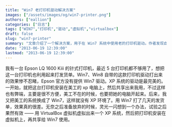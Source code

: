 ```yaml
---
title: "Win7 老打印机驱动解决方案"
images: ["/assets/images/og/win7-printer.png"]
authors: ["eallion"]
categories: ["日志"]
tags: ["WIN7","打印机","驱动","虚拟机","virtualbox"]
draft: false
slug: "win7-printer"
summary: "文章介绍了一个解决方案，用于在 Win7 系统中使用老的打印机驱动。作者发现自带的驱动效果不好，官方也没有提供适配 Win7 的驱动。最初尝试将打印机安装在 XP 系统上并共享给其他人使用，但存在不便之处。后来作者想到了一个办法，在虚拟机中安装 XP 系统，并将打印机共享给 Win7 使用。这个方法被证明是有效的。"
date: "2013-06-19 12:39:00"
lastmod: "2013-06-19 12:39:00"
---
```


我有一台 Epson LQ 1600 Kiii 的针式打印机，最近 5 台打印机都不够用了，想把这一台打印机也利用起来打发货单。Win7、Win8 自带的这款打印机驱动打出来的效果惨不忍睹，Epson 官方没有提供 Win7 驱动。XP 系统的驱动是最完美的。一开始，就把这台打印机安装在美工的 xp 电脑上，然后共享出来我用，不过这样也有弊端，主要是很不方便，美工不在的时候，也要把她的电脑开起来。后来，我又把美工的系统换成了 Win7，这样就没有 XP 环境了。用 Win7 打了几天的发货单，效果真的很差。无奈之后准备放弃的时候，灵光一闪想到一个办法，试验之后果然有效 —— 用 VirtualBox 虚拟机虚拟出来一个 XP 系统，然后把打印机安装在虚拟机上，再共享给 Win7 使用。

